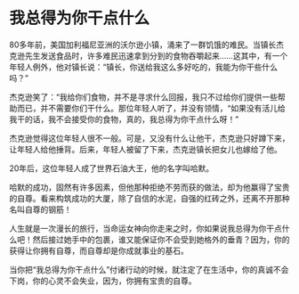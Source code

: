 # 我总得为你干点什么
80多年前，美国加利福尼亚洲的沃尔逊小镇，涌来了一群饥饿的难民。当镇长杰克逊先生发送食品时，许多难民迅速拿到分到的食物吞嚼起来……这其中，有一个年轻人例外，他对镇长说：“镇长，你送给我这么多好吃的，我能为你干些什么吗？” 


杰克逊笑了：“我给你们食物，并不是寻求什么回报，我只不过给你们提供一些帮助而已，并不需要你们干什么。那位年轻人听了，并没有领情，“如果没有活儿给我干的话，我不会接受你的食物，真的，我总得为你干点什么呀！” 


杰克逊觉得这位年轻人很不一般。可是，又没有什么让他干，杰克逊只好蹲下来，让年轻人给他捶背。后来，年轻人被留了下来，杰克逊镇长把女儿也嫁给了他。 


20年后，这位年轻人成了世界石油大王，他的名字叫哈默。 


哈默的成功，固然有许多因素，但他那种拒绝不劳而获的做法，却为他赢得了宝贵的自尊。看来构筑成功的大厦，除了自信的水泥，自强的红砖之外，还离不开那种名叫自尊的钢筋！ 


人生就是一次漫长的旅行，当命运女神向你走来之时，你如果说我总得为你干点什么吧！然后接过她手中的包裹，谁又能保证你不会受到她格外的垂青？因为，你的获得让你拥有自尊，而自尊却是你成就事业的基石。 


当你把“我总得为你干点什么”付诸行动的时候，就注定了在生活中，你的真诚不会下岗，你的心灵不会失业，因为，你拥有宝贵的自尊。
  